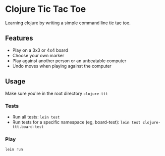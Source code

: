 # Clojure Tic Tac Toe

Learning clojure by writing a simple command line tic tac toe.

## Features
* Play on a 3x3 or 4x4 board
* Choose your own marker
* Play against another person or an unbeatable computer
* Undo moves when playing against the computer

## Usage

Make sure you're in the root directory `clojure-ttt`

### Tests
* Run all tests: `lein test`
* Run tests for a specific namespace (eg, board-test): `lein test clojure-ttt.board-test`

### Play
`lein run`
